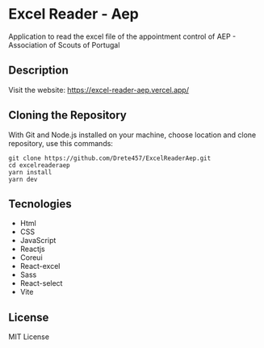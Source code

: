 # Excel Reader - Aep

Application to read the excel file of the appointment control of AEP - Association of Scouts of Portugal

## Description

Visit the website: https://excel-reader-aep.vercel.app/

## Cloning the Repository

With Git and Node.js installed on your machine, choose location and clone repository, use this commands:

```
git clone https://github.com/Drete457/ExcelReaderAep.git
cd excelreaderaep
yarn install
yarn dev
```

## Tecnologies

- Html
- CSS
- JavaScript
- Reactjs
- Coreui
- React-excel
- Sass
- React-select
- Vite

## License

MIT License
